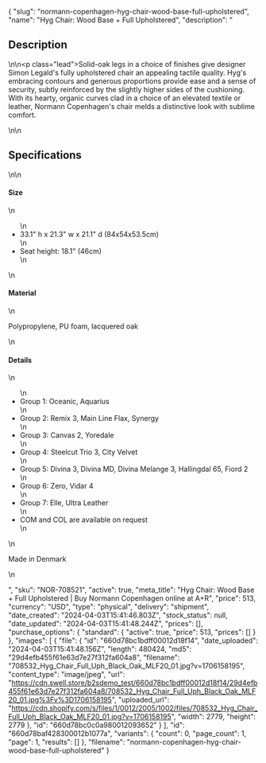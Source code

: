 {
  "slug": "normann-copenhagen-hyg-chair-wood-base-full-upholstered",
  "name": "Hyg Chair: Wood Base + Full Upholstered",
  "description": "<h2>Description</h2>\n<!-- split -->\n<p class=\"lead\">Solid-oak legs in a choice of finishes give designer Simon Legald's fully upholstered chair an appealing tactile quality. Hyg's embracing contours and generous proportions provide ease and a sense of security, subtly reinforced by the slightly higher sides of the cushioning. With its hearty, organic curves clad in a choice of an elevated textile or leather, Normann Copenhagen's chair melds a distinctive look with sublime comfort. </p>\n<!-- split -->\n<h2>Specifications</h2>\n<!-- split -->\n<h4>Size</h4>\n<ul>\n<li>33.1\" h x 21.3\" w x 21.1\" d (84x54x53.5cm)</li>\n<li>Seat height: 18.1\" (46cm)</li>\n</ul>\n<h4>Material</h4>\n<p>Polypropylene, PU foam, lacquered oak</p>\n<h4>Details</h4>\n<ul>\n<li>Group 1: Oceanic, Aquarius</li>\n<li>Group 2: Remix 3, Main Line Flax, Synergy</li>\n<li>Group 3: Canvas 2, Yoredale</li>\n<li>Group 4: Steelcut Trio 3, City Velvet</li>\n<li>Group 5: Divina 3, Divina MD, Divina Melange 3, Hallingdal 65, Fiord 2</li>\n<li>Group 6: Zero, Vidar 4</li>\n<li>Group 7: Elle, Ultra Leather</li>\n<li>COM and COL are available on request</li>\n</ul>\n<p>Made in Denmark</p>\n<ul></ul>",
  "sku": "NOR-708521",
  "active": true,
  "meta_title": "Hyg Chair: Wood Base + Full Upholstered | Buy Normann Copenhagen online at A+R",
  "price": 513,
  "currency": "USD",
  "type": "physical",
  "delivery": "shipment",
  "date_created": "2024-04-03T15:41:46.803Z",
  "stock_status": null,
  "date_updated": "2024-04-03T15:41:48.244Z",
  "prices": [],
  "purchase_options": {
    "standard": {
      "active": true,
      "price": 513,
      "prices": []
    }
  },
  "images": [
    {
      "file": {
        "id": "660d78bc1bdff00012d18f14",
        "date_uploaded": "2024-04-03T15:41:48.156Z",
        "length": 480424,
        "md5": "29d4efb455f61e63d7e27f312fa604a8",
        "filename": "708532_Hyg_Chair_Full_Uph_Black_Oak_MLF20_01.jpg?v=1706158195",
        "content_type": "image/jpeg",
        "url": "https://cdn.swell.store/b2sdemo_test/660d78bc1bdff00012d18f14/29d4efb455f61e63d7e27f312fa604a8/708532_Hyg_Chair_Full_Uph_Black_Oak_MLF20_01.jpg%3Fv%3D1706158195",
        "uploaded_url": "https://cdn.shopify.com/s/files/1/0012/2005/1002/files/708532_Hyg_Chair_Full_Uph_Black_Oak_MLF20_01.jpg?v=1706158195",
        "width": 2779,
        "height": 2779
      },
      "id": "660d78bc0c0a980012093652"
    }
  ],
  "id": "660d78baf428300012b1077a",
  "variants": {
    "count": 0,
    "page_count": 1,
    "page": 1,
    "results": []
  },
  "filename": "normann-copenhagen-hyg-chair-wood-base-full-upholstered"
}
